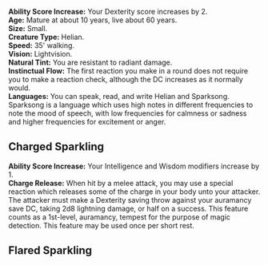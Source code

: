 **Ability Score Increase:** Your Dexterity score increases by 2.  
**Age:** Mature at about 10 years, live about 60 years.  
**Size:** Small.  
**Creature Type:** Helian.  
**Speed:** 35' walking.  
**Vision:** Lightvision.  
**Natural Tint:** You are resistant to radiant damage.  
**Instinctual Flow:** The first reaction you make in a round does not require you to make a reaction check, although the DC increases as it normally would.  
**Languages:** You can speak, read, and write Helian and Sparksong. Sparksong is a language which uses high notes in different frequencies to note the mood of speech, with low frequencies for calmness or sadness and higher frequencies for excitement or anger.
 
## Charged Sparkling
 
**Ability Score Increase:** Your Intelligence and Wisdom modifiers increase by 1.  
**Charge Release:** When hit by a melee attack, you may use a special reaction which releases some of the charge in your body unto your attacker. The attacker must make a Dexterity saving throw against your auramancy save DC, taking 2d8 lightning damage, or half on a success. This feature counts as a 1st-level, auramancy, tempest for the purpose of magic detection. This feature may be used once per short rest.  
<disc>
 
## Flared Sparkling
 
<disc>